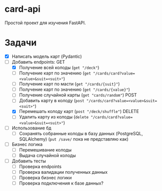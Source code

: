 # card-api
Простой проект для изучения FastAPI.

# Задачи
- [X] Написать модель карт (Pydantic)
- [ ] Добавить endpoints:
	GET
	- [X] Получение всей колоды (`get "/deck"`)
	- [ ] Получение карт по значению (`get "/cards/card?value=<value>&suit=<suit>"`)
	- [ ] Получение карт по масти (`get "/cards/{suit}"`)
	- [ ] Получение карт по значению (`get "/cards/{value}"`)
	- [ ] Получение случайной карты (`get "cards/random"`)
	POST
	- [ ] Добавить карту в колоду (`post "/cards/card?value=<value>&suit=<suit>"`)
	- [X] Перемешать колоду карт (`post "/deck/shuffle"`)
	DELETE
	- [ ] Удалить карту из колоды (`delete "/cards/card?value=<value>&suit=<suit>"`)
- [ ] Использование бд
	- [ ] Сохранять собранные колоды в базу данных (PostgreSQL, SQLAlchemy) (`put /save/` пока не представляю как)
- [ ] Бизнес логика
	- [ ] Перемешивание колоды
	- [ ] Выдача случайной колоды
- [ ] Добавить тесты
    - [ ] Проверка endpoints
    - [ ] Проверка валидации полученных данных
    - [ ] Проверка бизнес логики
    - [ ] Проверка подключения к базе данных?
